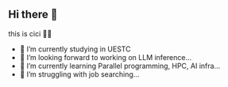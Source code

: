 ## Hi there 👋

this is cici 🧚‍♀️
- 💬 I’m currently studying in UESTC
- 🔭 I’m looking forward to working on LLM inference...
- 🌱 I’m currently learning Parallel programming, HPC, AI infra...
- 🫨 I’m struggling with job searching...
<!--
**Celine-Luo/Celine-Luo** is a ✨ _special_ ✨ repository because its `README.md` (this file) appears on your GitHub profile.

Here are some ideas to get you started:

- 🔭 I’m currently working on ...
- 🌱 I’m currently learning ...
- 👯 I’m looking to collaborate on ...
- 🤔 I’m looking for help with ...
- 💬 Ask me about ...
- 📫 How to reach me: ...
- 😄 Pronouns: ...
- ⚡ Fun fact: ...
-->
